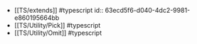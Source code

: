 - [[TS/extends]] #typescript
  id:: 63ecd5f6-d040-4dc2-9981-e860195664bb
- [[TS/Utility/Pick]] #typescript
- [[TS/Utility/Omit]] #typescript